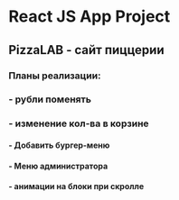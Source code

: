 # React JS App Project
## PizzaLAB - сайт пиццерии

### Планы реализации:
### - рубли поменять
### - изменение кол-ва в корзине
#### - Добавить бургер-меню 
#### - Меню администратора
#### - анимации на блоки при скролле
